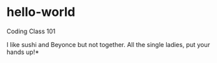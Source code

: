 # hello-world
Coding Class 101

I like sushi and Beyonce but not together.
All the single ladies, put your hands up!*
